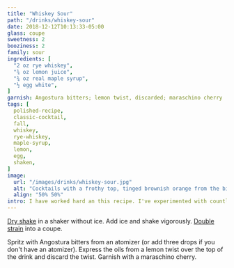 ```yaml
---
title: "Whiskey Sour"
path: "/drinks/whiskey-sour"
date: 2018-12-12T10:13:33-05:00
glass: coupe
sweetness: 2
booziness: 2
family: sour
ingredients: [
  "2 oz rye whiskey",
  "¾ oz lemon juice",
  "¾ oz real maple syrup",
  "½ egg white",
]
garnish: Angostura bitters; lemon twist, discarded; maraschino cherry
tags: [
  polished-recipe,
  classic-cocktail,
  fall,
  whiskey,
  rye-whiskey,
  maple-syrup,
  lemon,
  egg,
  shaken,
]
image:
  url: "/images/drinks/whiskey-sour.jpg"
  alt: "Cocktails with a frothy top, tinged brownish orange from the bitters. A cherry on a pick rests across the rim atop the foam."
  align: "50% 50%"
intro: I have worked hard an this recipe. I've experimented with countless variations on it, and this one, dare I say it, is perfect.
---
```


[Dry shake](/techniques/shaking/#dry-shaking) in a shaker without ice.
Add ice and shake vigorously.
[Double strain](/techniques/straining/#double-straining) into a coupe.

Spritz with Angostura bitters from an atomizer (or add three drops if you don't have an atomizer).
Express the oils from a lemon twist over the top of the drink and discard the twist.
Garnish with a maraschino cherry.
